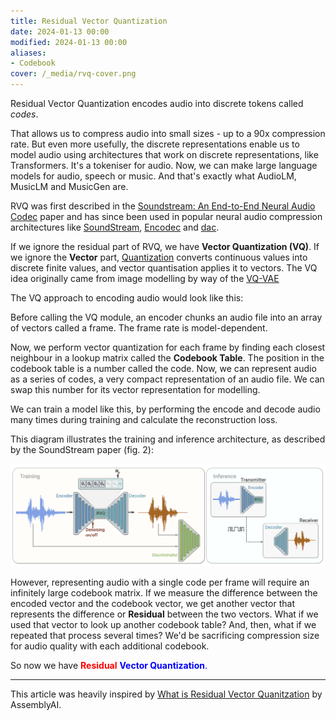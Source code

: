 ```yaml
---
title: Residual Vector Quantization
date: 2024-01-13 00:00
modified: 2024-01-13 00:00
aliases:
- Codebook
cover: /_media/rvq-cover.png
---
```


Residual Vector Quantization encodes audio into discrete tokens called *codes*.

That allows us to compress audio into small sizes - up to a 90x compression rate. But even more usefully, the discrete representations enable us to model audio using architectures that work on discrete representations, like Transformers. It's a tokeniser for audio. Now, we can make large language models for audio, speech or music. And that's exactly what AudioLM, MusicLM and MusicGen are.

RVQ was first described in the [Soundstream: An End-to-End Neural Audio Codec](../../../permanent/soundstream-an-end-to-end-neural-audio-codec.md) paper and has since been used in popular neural audio compression architectures like [SoundStream](../../../permanent/soundstream.md), [Encodec](../../../permanent/encodec.md) and [dac](../../../permanent/dac.md).

If we ignore the residual part of RVQ, we have **Vector Quantization (VQ)**. If we ignore the **Vector** part, [Quantization](../../../permanent/quantization.md) converts continuous values into discrete finite values, and vector quantisation applies it to vectors. The VQ idea originally came from image modelling by way of the [VQ-VAE](../../../permanent/vq-vae.md) 

The VQ approach to encoding audio would look like this:

Before calling the VQ module, an encoder chunks an audio file into an array of vectors called a frame. The frame rate is model-dependent.

Now, we perform vector quantization for each frame by finding each closest neighbour in a lookup matrix called the **Codebook Table**. The position in the codebook table is a number called the code. Now, we can represent audio as a series of codes, a very compact representation of an audio file. We can swap this number for its vector representation for modelling.

We can train a model like this, by performing the encode and decode audio many times during training and calculate the reconstruction loss.

This diagram illustrates the training and inference architecture, as described by the SoundStream paper (fig. 2):

![](../_media/residual-vector-quantization-fig-2%201.png)

However, representing audio with a single code per frame will require an infinitely large codebook matrix. If we measure the difference between the encoded vector and the codebook vector, we get another vector that represents the difference or **Residual** between the two vectors. What if we used that vector to look up another codebook table? And, then, what if we repeated that process several times? We'd be sacrificing compression size for audio quality with each additional codebook.

So now we have <span style="color: red;">**Residual**</span> <span style="color: blue;">**Vector Quantization**</a>.

---

This article was heavily inspired by [What is Residual Vector Quanitzation](https://www.assemblyai.com/blog/what-is-residual-vector-quantization) by AssemblyAI.